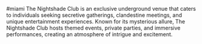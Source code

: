 #miami
The Nightshade Club is an exclusive underground venue that caters to individuals seeking secretive gatherings, clandestine meetings, and unique entertainment experiences. Known for its mysterious allure, The Nightshade Club hosts themed events, private parties, and immersive performances, creating an atmosphere of intrigue and excitement.